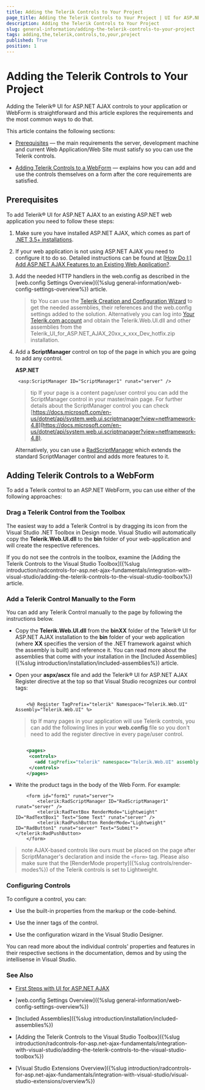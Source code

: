 ```yaml
---
title: Adding the Telerik Controls to Your Project
page_title: Adding the Telerik Controls to Your Project | UI for ASP.NET AJAX Documentation
description: Adding the Telerik Controls to Your Project
slug: general-information/adding-the-telerik-controls-to-your-project
tags: adding,the,telerik,controls,to,your,project
published: True
position: 1
---
```


# Adding the Telerik Controls to Your Project


Adding the Telerik® UI for ASP.NET AJAX controls to your application or WebForm is straightforward and this article explores the requirements and	the most common ways to do that.

This article contains the following sections:

* [Prerequisites](#prerequisites) — the main requirements the server,	development machine and current Web Application/Web Site must satisfy so you can use the Telerik controls.

* [Adding Telerik Controls to a WebForm](#adding-telerik-controls-to-a-webform) — explains how you can add and use the controls themselves on a form after the core requirements are satisfied.

## Prerequisites

To add Telerik® UI for ASP.NET AJAX to an existing ASP.NET web application you need to follow these steps:

1. Make sure you have installed ASP.NET AJAX, which comes as part of [.NET 3.5+ installations](https://www.microsoft.com/net/download/dotnet-framework-runtime). 

1. If your web application is not using ASP.NET AJAX you need to configure it to do so. Detailed instructions can be found at [[How Do I:] Add ASP.NET AJAX Features to an Existing Web Application?](https://docs.microsoft.com/en-us/aspnet/web-forms/videos/aspnet-ajax/how-do-i-add-aspnet-ajax-features-to-an-existing-web-application).

1. Add the needed HTTP handlers in the web.config as described in the [web.config Settings Overview]({%slug general-information/web-config-settings-overview%}) article.

	>tip You can use the [Telerik Creation and Configuration Wizard](https://docs.telerik.com/devtools/aspnet-ajax/general-information/integration-with-visual-studio/visual-studio-extensions/creation-and-configuration-wizard) to get the needed assemblies, their references and the web.config settings added to the solution. Alternatively you can log into [Your Telerik.com account](https://www.telerik.com/account/product-download?product=RCAJAX) and obtain the Telerik.Web.UI.dll and other assemblies from the Telerik_UI_for_ASP.NET_AJAX_20xx_x_xxx_Dev_hotfix.zip installation.

1. Add a **ScriptManager** control on top of the page in which you are going to add any control.

	**ASP.NET**
	
		<asp:ScriptManager ID="ScriptManager1" runat="server" />				

	>tip If your page is a content page/user control you can add the ScriptManager control in your master/main page. For further details about the ScriptManager control you can check [https://docs.microsoft.com/en-us/dotnet/api/system.web.ui.scriptmanager?view=netframework-4.8](https://docs.microsoft.com/en-us/dotnet/api/system.web.ui.scriptmanager?view=netframework-4.8).

	Alternatively, you can use a [RadScriptManager](https://docs.telerik.com/devtools/aspnet-ajax/controls/scriptmanager/overview) which extends the standard ScriptManager	control and adds more features to it.

## Adding Telerik Controls to a WebForm

To add a Telerik control to an ASP.NET WebForm, you can use either of the following approaches:

### Drag a Telerik Control from the Toolbox

The easiest way to add a Telerik Control is by dragging its icon from the Visual Studio .NET Toolbox in Design mode. Visual Studio will automatically copy the **Telerik.Web.UI.dll** to the **bin** folder of your web-application and will create the respective references.

If you do not see the controls in the toolbox, examine the [Adding the Telerik Controls to the Visual Studio Toolbox]({%slug introduction/radcontrols-for-asp.net-ajax-fundamentals/integration-with-visual-studio/adding-the-telerik-controls-to-the-visual-studio-toolbox%}) article.

### Add a Telerik Control Manually to the Form

You can add any Telerik Control manually to the page by following the instructions below.

* Copy the **Telerik.Web.UI.dll** from the **binXX** folder of the Telerik® UI for ASP.NET AJAX installation to the **bin** folder of your web application (where **XX** specifies the version of the .NET framework against which the assembly is built) and reference it. You can read more about the assemblies that come with your installation in the [Included Assemblies]({%slug introduction/installation/included-assemblies%}) article.

* Open your **aspx/ascx** file and add the Telerik® UI for ASP.NET AJAX Register directive at the top so that Visual Studio recognizes our control tags:

	````ASP.NET

		<%@ Register TagPrefix="telerik" Namespace="Telerik.Web.UI" Assembly="Telerik.Web.UI" %> 
	````

	>tip If many pages in your application will use Telerik controls, you can add the following lines in your **web.config** file so you don't need to add the register directive in every page/user control.

	````XML

		<pages>
		 <controls>
		   <add tagPrefix="telerik" namespace="Telerik.Web.UI" assembly="Telerik.Web.UI" />
		 </controls>
		</pages>   
	````

* Write the product tags in the body of the Web Form. For example:

	````ASP.NET
		<form id="form1" runat="server">
			<telerik:RadScriptManager ID="RadScriptManager1" runat="server" />
			<telerik:RadTextBox RenderMode="Lightweight" ID="RadTextBox1" Text="Some Text" runat="server" /> 
			<telerik:RadPushButton RenderMode="Lightweight" ID="RadButton1" runat="server" Text="Submit"></telerik:RadPushButton>
		</form>
	````

>note AJAX-based controls like ours must be placed on the page after ScriptManager's declaration and inside the `<form>` tag.
Please also make sure that the [RenderMode property]({%slug controls/render-modes%}) of the Telerik controls is set to Lightweight.

### Configuring Controls

To configure a control, you can:

* Use the built-in properties from the markup or the code-behind.

* Use the inner tags of the control.

* Use the configuration wizard in the Visual Studio Designer.

You can read more about the individual controls' properties and features in their respective sections in the documentation, demos and by using the intellisense in Visual Studio.

### See Also

 * [First Steps with UI for ASP.NET AJAX](https://docs.telerik.com/devtools/aspnet-ajax/getting-started/first-steps)

 * [web.config Settings Overview]({%slug general-information/web-config-settings-overview%})

 * [Included Assemblies]({%slug introduction/installation/included-assemblies%})

 * [Adding the Telerik Controls to the Visual Studio Toolbox]({%slug introduction/radcontrols-for-asp.net-ajax-fundamentals/integration-with-visual-studio/adding-the-telerik-controls-to-the-visual-studio-toolbox%})

 * [Visual Studio Extensions Overview]({%slug introduction/radcontrols-for-asp.net-ajax-fundamentals/integration-with-visual-studio/visual-studio-extensions/overview%})
